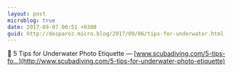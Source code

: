 ```yaml
---
layout: post
microblog: true
date: 2017-09-07 00:51 +0300
guid: http://desparoz.micro.blog/2017/09/06/tips-for-underwater.html
---
```

🔗 5 Tips for Underwater Photo Etiquette — [www.scubadiving.com/5-tips-fo...](http://www.scubadiving.com/5-tips-for-underwater-photo-etiquette)

